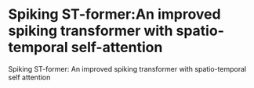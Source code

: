 # Spiking ST-former:An improved spiking transformer with spatio-temporal self-attention
Spiking ST-former: An improved spiking transformer with spatio-temporal self attention
